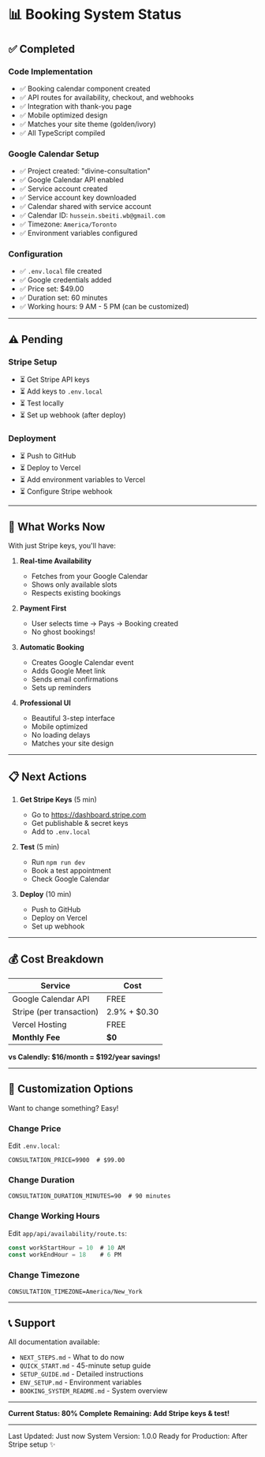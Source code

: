 # 📊 Booking System Status

## ✅ Completed

### Code Implementation
- ✅ Booking calendar component created
- ✅ API routes for availability, checkout, and webhooks
- ✅ Integration with thank-you page
- ✅ Mobile optimized design
- ✅ Matches your site theme (golden/ivory)
- ✅ All TypeScript compiled

### Google Calendar Setup
- ✅ Project created: "divine-consultation"
- ✅ Google Calendar API enabled
- ✅ Service account created
- ✅ Service account key downloaded
- ✅ Calendar shared with service account
- ✅ Calendar ID: `hussein.sbeiti.wb@gmail.com`
- ✅ Timezone: `America/Toronto`
- ✅ Environment variables configured

### Configuration
- ✅ `.env.local` file created
- ✅ Google credentials added
- ✅ Price set: $49.00
- ✅ Duration set: 60 minutes
- ✅ Working hours: 9 AM - 5 PM (can be customized)

---

## ⚠️ Pending

### Stripe Setup
- ⏳ Get Stripe API keys
- ⏳ Add keys to `.env.local`
- ⏳ Test locally
- ⏳ Set up webhook (after deploy)

### Deployment
- ⏳ Push to GitHub
- ⏳ Deploy to Vercel
- ⏳ Add environment variables to Vercel
- ⏳ Configure Stripe webhook

---

## 🎯 What Works Now

With just Stripe keys, you'll have:

1. **Real-time Availability**
   - Fetches from your Google Calendar
   - Shows only available slots
   - Respects existing bookings

2. **Payment First**
   - User selects time → Pays → Booking created
   - No ghost bookings!

3. **Automatic Booking**
   - Creates Google Calendar event
   - Adds Google Meet link
   - Sends email confirmations
   - Sets up reminders

4. **Professional UI**
   - Beautiful 3-step interface
   - Mobile optimized
   - No loading delays
   - Matches your site design

---

## 📋 Next Actions

1. **Get Stripe Keys** (5 min)
   - Go to https://dashboard.stripe.com
   - Get publishable & secret keys
   - Add to `.env.local`

2. **Test** (5 min)
   - Run `npm run dev`
   - Book a test appointment
   - Check Google Calendar

3. **Deploy** (10 min)
   - Push to GitHub
   - Deploy on Vercel
   - Set up webhook

---

## 💰 Cost Breakdown

| Service | Cost |
|---------|------|
| Google Calendar API | FREE |
| Stripe (per transaction) | 2.9% + $0.30 |
| Vercel Hosting | FREE |
| **Monthly Fee** | **$0** |

**vs Calendly: $16/month = $192/year savings!**

---

## 🔧 Customization Options

Want to change something? Easy!

### Change Price
Edit `.env.local`:
```
CONSULTATION_PRICE=9900  # $99.00
```

### Change Duration
```
CONSULTATION_DURATION_MINUTES=90  # 90 minutes
```

### Change Working Hours
Edit `app/api/availability/route.ts`:
```typescript
const workStartHour = 10  # 10 AM
const workEndHour = 18    # 6 PM
```

### Change Timezone
```
CONSULTATION_TIMEZONE=America/New_York
```

---

## 📞 Support

All documentation available:
- `NEXT_STEPS.md` - What to do now
- `QUICK_START.md` - 45-minute setup guide
- `SETUP_GUIDE.md` - Detailed instructions
- `ENV_SETUP.md` - Environment variables
- `BOOKING_SYSTEM_README.md` - System overview

---

**Current Status: 80% Complete**
**Remaining: Add Stripe keys & test!**

---

Last Updated: Just now
System Version: 1.0.0
Ready for Production: After Stripe setup ✨

